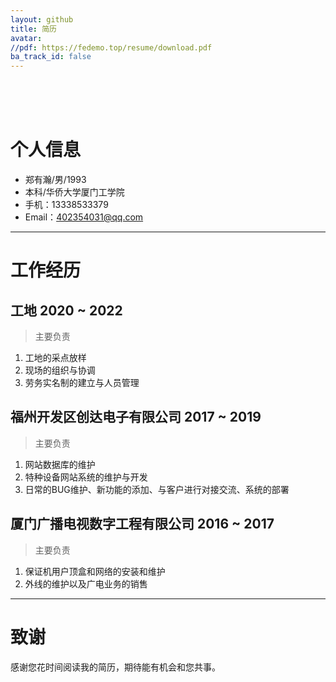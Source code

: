 ```yaml
---
layout: github
title: 简历
avatar: 
//pdf: https://fedemo.top/resume/download.pdf
ba_track_id: false
---
```

<br><br><br>

# 个人信息

 - 郑有瀚/男/1993
 - 本科/华侨大学厦门工学院
 - 手机：13338533379
 - Email：402354031@qq.com
---

# 工作经历  

## 工地 2020 ~ 2022

>主要负责

1. 工地的采点放样
2. 现场的组织与协调
3. 劳务实名制的建立与人员管理


## 福州开发区创达电子有限公司 2017 ~ 2019

>主要负责

1. 网站数据库的维护
2. 特种设备网站系统的维护与开发
3. 日常的BUG维护、新功能的添加、与客户进行对接交流、系统的部署


## 厦门广播电视数字工程有限公司   2016 ~ 2017 

>主要负责  

1. 保证机用户顶盒和网络的安装和维护
2. 外线的维护以及广电业务的销售



---

# 致谢
感谢您花时间阅读我的简历，期待能有机会和您共事。
